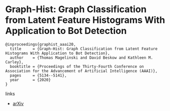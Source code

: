 # Graph-Hist: Graph Classification from Latent Feature Histograms With Application to Bot Detection

```
@inproceedings{graphist_aaai20,
  title     = {Graph-Hist: Graph Classification from Latent Feature Histograms With Application to Bot Detection},
  author    = {Thomas Magelinski and David Beskow and Kathleen M. Carley},
  booktitle = {Proceedings of the Thirty-Fourth Conference on Association for the Advancement of Artificial Intelligence (AAAI)},
  pages     = {5134--5141},
  year      = {2020}
}
```

links
- [arXiv](https://arxiv.org/abs/1910.01180)
